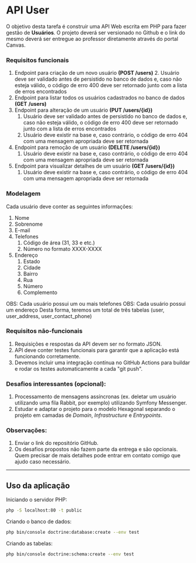 # API User

O objetivo desta tarefa é construir uma API Web escrita em PHP para fazer gestão
de **Usuários**. O projeto deverá ser versionado no Github e o link do mesmo deverá ser
entregue ao professor diretamente através do portal Canvas.

### Requisitos funcionais

1. Endpoint para criação de um novo usuário **(POST /users)**
     2. Usuário deve ser validado antes de persistido no banco de dados e, caso
         não esteja válido, o código de erro 400 deve ser retornado junto com a
         lista de erros encontrados
2. Endpoint para listar todos os usuários cadastrados no banco de dados **(GET**
     **/users)**
3. Endpoint para alteração de um usuário **(PUT /users/{id})**
     1. Usuário deve ser validado antes de persistido no banco de dados e, caso
          não esteja válido, o código de erro 400 deve ser retornado junto com a
            lista de erros encontrados
     2. Usuário deve existir na base e, caso contrário, o código de erro 404 com
          uma mensagem apropriada deve ser retornada
4. Endpoint para remoção de um usuário **(DELETE /users/{id})**
     1. Usuário deve existir na base e, caso contrário, o código de erro 404 com
          uma mensagem apropriada deve ser retornada
5. Endpoint para visualizar detalhes de um usuário **(GET /users/{id})**
     1. Usuário deve existir na base e, caso contrário, o código de erro 404 com
            uma mensagem apropriada deve ser retornada

### Modelagem

  Cada usuário deve conter as seguintes informações:

1. Nome
2. Sobrenome
3. E-mail
4. Telefones
   1. Código de área (31, 33 e etc.)
   2. Número no formato XXXX-XXXX
5. Endereço
   1. Estado
   2. Cidade
   3. Bairro
   4. Rua
   5. Número
   6. Complemento

OBS: Cada usuário possui um ou mais telefones
OBS: Cada usuário possui um endereço
Desta forma, teremos um total de três tabelas (user, user_address, user_contact_phone)

### Requisitos não-funcionais

1. Requisições e respostas da API devem ser no formato JSON.
2. API deve conter testes funcionais para garantir que a aplicação está funcionando
      corretamente.
3. Devemos incluir uma integração contínua no GitHub Actions para buildar e
      rodar os testes automaticamente a cada "git push".

### Desafios interessantes (opcional):

1. Processamento de mensagens assíncronas (ex. deletar um usuário utilizando uma
      fila Rabbit, por exemplo) utilizando Symfony Messenger.
2. Estudar e adaptar o projeto para o modelo Hexagonal separando o projeto em
      camadas de *Domain*, *Infrastructure* e *Entrypoints*.

### Observações:

1. Enviar o link do repositório GitHub.
2. Os desafios propostos não fazem parte da entrega e são opcionais. Quem precisar de
      mais detalhes pode entrar em contato comigo que ajudo caso necessário.



------

## Uso da aplicação
<!-- Colocar instruções do Git clone e docker run da imagem do sql -->
Iniciando o servidor PHP:

```bash
php -S localhost:80 -t public
```

Criando o banco de dados:

```bash
php bin/console doctrine:database:create --env test
```

Criando as tabelas:

```bash
php bin/console doctrine:schema:create --env test
```
